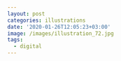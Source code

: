 ```yaml
---
layout: post
categories: illustrations
date: '2020-01-26T12:05:23+03:00'
image: /images/illustration_72.jpg
tags:
  - digital
---
```

